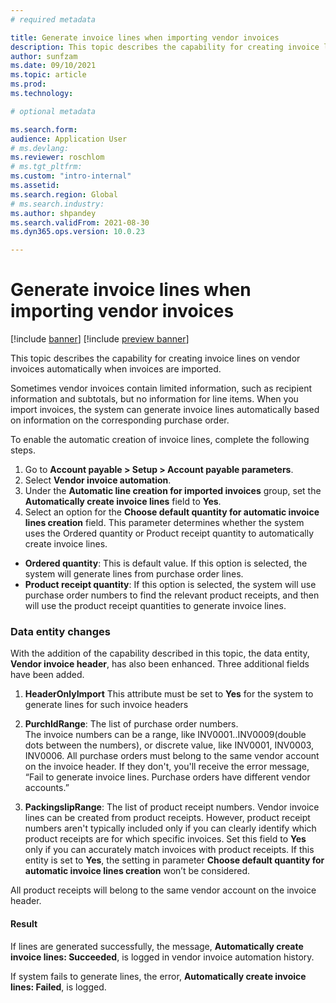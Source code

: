 ```yaml
---
# required metadata

title: Generate invoice lines when importing vendor invoices
description: This topic describes the capability for creating invoice lines on vendor invoices automatically when invoices are imported. 
author: sunfzam
ms.date: 09/10/2021
ms.topic: article
ms.prod: 
ms.technology: 

# optional metadata

ms.search.form:  
audience: Application User
# ms.devlang: 
ms.reviewer: roschlom
# ms.tgt_pltfrm: 
ms.custom: "intro-internal"
ms.assetid: 
ms.search.region: Global
# ms.search.industry: 
ms.author: shpandey
ms.search.validFrom: 2021-08-30
ms.dyn365.ops.version: 10.0.23

---
```


# Generate invoice lines when importing vendor invoices

[!include [banner](../includes/banner.md)]
[!include [preview banner](../includes/preview-banner.md)]

This topic describes the capability for creating invoice lines on vendor invoices automatically when invoices are imported. 

Sometimes vendor invoices contain limited information, such as recipient information and subtotals, but no information for line items. When you import invoices, the system can generate invoice lines automatically based on information on the corresponding purchase order. 

To enable the automatic creation of invoice lines, complete the following steps. 

1.	Go to **Account payable > Setup > Account payable parameters**.
2.	Select **Vendor invoice automation**.
3.	Under the **Automatic line creation for imported invoices** group, set the **Automatically create invoice lines** field to **Yes**. 
4.	Select an option for the **Choose default quantity for automatic invoice lines creation** field. This parameter determines whether the system uses the Ordered quantity or Product receipt quantity to automatically create invoice lines. 

   - **Ordered quantity**: This is default value. If this option is selected, the system will generate lines from purchase order lines.
   - **Product receipt quantity**: If this option is selected, the system will use purchase order numbers to find the relevant product receipts, and then will use the product receipt quantities to generate invoice lines.

### Data entity changes
With the addition of the capability described in this topic, the data entity, **Vendor invoice header**, has also been enhanced. Three additional fields have been added.

1. **HeaderOnlyImport**
This attribute must be set to **Yes** for the system to generate lines for such invoice headers

2. **PurchIdRange**: The list of purchase order numbers.  
The invoice numbers can be a range, like INV0001..INV0009(double dots between the numbers), or discrete value, like INV0001, INV0003, INV0006.
All purchase orders must belong to the same vendor account on the invoice header. If they don't, you'll receive the error message, “Fail to generate invoice lines. Purchase orders have different vendor accounts.”

3. **PackingslipRange**: The list of product receipt numbers. 
Vendor invoice lines can be created from product receipts. However, product receipt numbers aren't typically included only if you can clearly identify which product receipts are for which specific invoices. Set this field to **Yes** only if you can accurately match invoices with product receipts. If this entity is set to **Yes**, the setting in parameter **Choose default quantity for automatic invoice lines creation** won’t be considered.

All product receipts will belong to the same vendor account on the invoice header.

#### Result
If lines are generated successfully, the message, **Automatically create invoice lines: Succeeded**, is logged in vendor invoice automation history. 

If system fails to generate lines, the error, **Automatically create invoice lines: Failed**, is logged.
